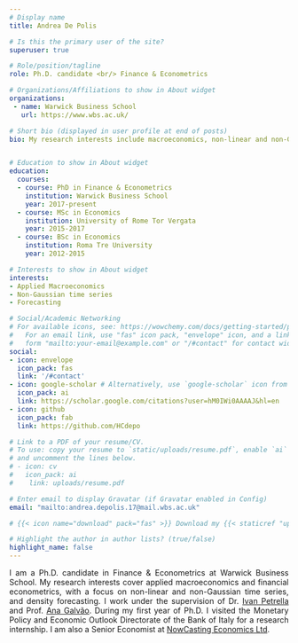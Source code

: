 ```yaml
---
# Display name
title: Andrea De Polis

# Is this the primary user of the site?
superuser: true

# Role/position/tagline
role: Ph.D. candidate <br/> Finance & Econometrics

# Organizations/Affiliations to show in About widget
organizations:
 - name: Warwick Business School
   url: https://www.wbs.ac.uk/

# Short bio (displayed in user profile at end of posts)
bio: My research interests include macroeconomics, non-linear and non-Gaussian time series, forecasting and empirical asset pricing.


# Education to show in About widget
education:
  courses:
  - course: PhD in Finance & Econometrics
    institution: Warwick Business School
    year: 2017-present
  - course: MSc in Economics
    institution: University of Rome Tor Vergata
    year: 2015-2017
  - course: BSc in Economics
    institution: Roma Tre University
    year: 2012-2015

# Interests to show in About widget
interests:
- Applied Macroeconomics
- Non-Gaussian time series
- Forecasting

# Social/Academic Networking
# For available icons, see: https://wowchemy.com/docs/getting-started/page-builder/#icons
#   For an email link, use "fas" icon pack, "envelope" icon, and a link in the
#   form "mailto:your-email@example.com" or "/#contact" for contact widget.
social:
- icon: envelope
  icon_pack: fas
  link: '/#contact'
- icon: google-scholar # Alternatively, use `google-scholar` icon from `ai` icon pack
  icon_pack: ai
  link: https://scholar.google.com/citations?user=hM0IWi0AAAAJ&hl=en
- icon: github
  icon_pack: fab
  link: https://github.com/HCdepo

# Link to a PDF of your resume/CV.
# To use: copy your resume to `static/uploads/resume.pdf`, enable `ai` icons in `params.toml`,
# and uncomment the lines below.
# - icon: cv
#   icon_pack: ai
#    link: uploads/resume.pdf

# Enter email to display Gravatar (if Gravatar enabled in Config)
email: "mailto:andrea.depolis.17@mail.wbs.ac.uk"

# {{< icon name="download" pack="fas" >}} Download my {{< staticref "uploads/demo_resume.pdf" "newtab" >}}resumé{{< /staticref >}}.

# Highlight the author in author lists? (true/false)
highlight_name: false
---
```

<div style="text-align: justify">
I am a Ph.D. candidate in Finance & Econometrics at Warwick Business School. My research interests cover applied macroeconomics and financial econometrics, with a focus on non-linear and non-Gaussian time series, and density forecasting. I work under the supervision of Dr. <a href="https://sites.google.com/a/ivanpetrella.com/www/" target="_blank" rel="noopener noreferrer"> Ivan Petrella</a> and Prof. <a href="https://sites.google.com/site/anabgalvao/" target="_blank" rel="noopener noreferrer"> Ana Galv&atilde;o</a>.
During my first year of Ph.D. I visited the Monetary Policy and Economic Outlook Directorate of the Bank of Italy for a research internship. I am also a Senior Economist at <a href="https://www.now-casting.com/home" target="_blank" rel="noopener noreferrer"> NowCasting Economics Ltd</a>.
</div>
